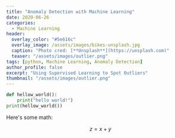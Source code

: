 ```yaml
---
title: "Anomaly Detection with Machine Learning"
date: 2020-06-26
categories:
  - Machine Learning
header:
  overlay_color: "#5e616c"
  overlay_image: /assets/images/bikes-unsplash.jpg
  caption: "Photo cred: [**Unsplash**](https://unsplash.com)"
  teaser: "/assets/images/outlier.png"  
tags: [python, Machine Learning, Anomaly Detection]
author_profile: false
excerpt: "Using Supervised Learning to Spot Outliers"
thumbnail: "/assets/images/outlier.png" 
---
```



```python
def hellow_world():
    print("hello world!")
print(hellow_world())    
```


Here's some math:

$$z=x+y$$

